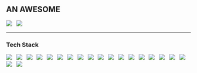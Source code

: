 ## **AN AWESOME**

<img src="https://img.shields.io/badge/awesome__devnet@outlook.com-3DDC84?label=E-MAIL&style=for-the-badge&logo=Microsoft%20Outlook&logoColor=WHITE&color=0078D4"/> &nbsp;
<img src="https://img.shields.io/badge/https://awslab.tistory.com-3DDC84?label=BLOG&style=for-the-badge&logo=Tistory&logoColor=WHITE&color=8D6748"/>

---
### **Tech Stack**

<img src="https://img.shields.io/badge/GCC-3DDC84?style=for-the-badge&logo=GNU&logoColor=FFFFFF&color=A42E2B"/> &nbsp;
<img src="https://img.shields.io/badge/BASH-3DDC84?style=for-the-badge&logo=GNU%20BASH&logoColor=FFFFFF&color=343434"/> &nbsp;
<img src="https://img.shields.io/badge/C99-3DDC84?style=for-the-badge&logo=C&logoColor=FFFFFF&color=A8B9CC"/> &nbsp;
<img src="https://img.shields.io/badge/MSVC-3DDC84?style=for-the-badge&logo=C&logoColor=FFFFFF&color=0B556A"/> &nbsp;
<img src="https://img.shields.io/badge/CSharp-3DDC84?style=for-the-badge&logo=C%20Sharp&logoColor=FFFFFF&color=239120"/> &nbsp;
<img src="https://img.shields.io/badge/JavaScript-3DDC84?style=for-the-badge&logo=JavaScript&logoColor=232323&color=F7DF1E"/> &nbsp;
<img src="https://img.shields.io/badge/jQuery-3DDC84?style=for-the-badge&logo=jQuery&logoColor=232323&logoColor=FFFFFF&color=0769AD"/> &nbsp;
<img src="https://img.shields.io/badge/GitHub-3DDC84?style=for-the-badge&logo=GitHub&color=000000"/> &nbsp;
<img src="https://img.shields.io/badge/HTML5-3DDC84?style=for-the-badge&logo=HTML5&logoColor=FFFFFF&color=E34F26"/> &nbsp;
<img src="https://img.shields.io/badge/CSS-3DDC84?style=for-the-badge&logo=CSS3&color=1572B6"/> &nbsp;
<img src="https://img.shields.io/badge/Node.js-3DDC84?style=for-the-badge&logo=Node.js&logoColor=FFFFFF&color=339933"/> &nbsp;
<img src="https://img.shields.io/badge/PHP-3DDC84?style=for-the-badge&logo=PHP&logoColor=FFFFFF&color=777BB4"/> &nbsp;
<img src="https://img.shields.io/badge/TypeScript-3DDC84?style=for-the-badge&logo=TypeScript&logoColor=FFFFFF&color=3178C6"/> &nbsp;
<img src="https://img.shields.io/badge/Python-3DDC84?style=for-the-badge&logo=Python&logoColor=FFFFFF&color=3776AB"/> &nbsp;
<img src="https://img.shields.io/badge/BootStrap-3DDC84?style=for-the-badge&logo=Bootstrap&logoColor=FFFFFF&color=7952B3"/> &nbsp;
<img src="https://img.shields.io/badge/Spring-3DDC84?style=for-the-badge&logo=Spring&logoColor=FFFFFF&color=6DB33F"/> &nbsp;
<img src="https://img.shields.io/badge/MongoDB-3DDC84?style=for-the-badge&logo=MongoDB&logoColor=FFFFFF&color=47A248"/> &nbsp;
<img src="https://img.shields.io/badge/MySQL-3DDC84?style=for-the-badge&logo=MySQL&logoColor=FFFFFF&color=4479A1"/> &nbsp;
<img src="https://img.shields.io/badge/Linux-3DDC84?style=for-the-badge&logo=Linux&logoColor=000000&color=FCC624"/> &nbsp;
<img src="https://img.shields.io/badge/Machintosh-3DDC84?style=for-the-badge&logo=macOS&logoColor=FFFFFF&color=000000"/> &nbsp;